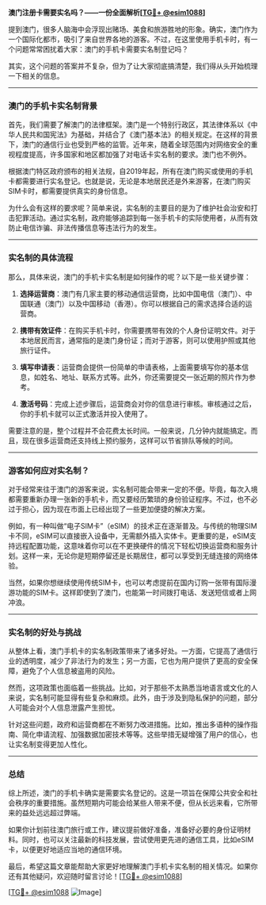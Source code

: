 **澳门注册卡需要实名吗？——一份全面解析[[TG💪+ @esim1088](https://t.me/s/esim1088)]**

提到澳门，很多人脑海中会浮现出赌场、美食和旅游胜地的形象。确实，澳门作为一个国际化都市，吸引了来自世界各地的游客。不过，在这里使用手机卡时，有一个问题常常困扰着大家：澳门的手机卡需要实名制登记吗？

其实，这个问题的答案并不复杂，但为了让大家彻底搞清楚，我们得从头开始梳理一下相关的信息。

---

### 澳门的手机卡实名制背景

首先，我们需要了解澳门的法律框架。澳门是一个特别行政区，其法律体系以《中华人民共和国宪法》为基础，并结合了《澳门基本法》的相关规定。在这样的背景下，澳门的通信行业也受到严格的监管。近年来，随着全球范围内对网络安全的重视程度提高，许多国家和地区都加强了对电话卡实名制的要求。澳门也不例外。

根据澳门特区政府颁布的相关法规，自2019年起，所有在澳门购买或使用的手机卡都需要进行实名登记。也就是说，无论是本地居民还是外来游客，在澳门购买SIM卡时，都需要提供真实的身份信息。

为什么会有这样的要求呢？简单来说，实名制的主要目的是为了维护社会治安和打击犯罪活动。通过实名制，政府能够追踪到每一张手机卡的实际使用者，从而有效防止电信诈骗、非法传播信息等违法行为的发生。

---

### 实名制的具体流程

那么，具体来说，澳门的手机卡实名制是如何操作的呢？以下是一些关键步骤：

1. **选择运营商**：澳门有几家主要的移动通信运营商，比如中国电信（澳门）、中国联通（澳门）以及中国移动（香港）。你可以根据自己的需求选择合适的运营商。

2. **携带有效证件**：在购买手机卡时，你需要携带有效的个人身份证明文件。对于本地居民而言，通常指的是澳门身份证；而对于游客，则可以使用护照或其他旅行证件。

3. **填写申请表**：运营商会提供一份简单的申请表格，上面需要填写你的基本信息，如姓名、地址、联系方式等。此外，你还需要提交一张近期的照片作为参考。

4. **激活号码**：完成上述步骤后，运营商会对你的信息进行审核。审核通过之后，你的手机卡就可以正式激活并投入使用了。

需要注意的是，整个过程并不会花费太长时间。一般来说，几分钟内就能搞定。而且，现在很多运营商还支持线上预约服务，这样可以节省排队等候的时间。

---

### 游客如何应对实名制？

对于经常来往于澳门的游客来说，实名制可能会带来一定的不便。毕竟，每次入境都需要重新办理一张新的手机卡，而又要经历繁琐的身份验证程序。不过，也不必过于担心，因为现在市面上已经出现了一些更加便捷的解决方案。

例如，有一种叫做“电子SIM卡”（eSIM）的技术正在逐渐普及。与传统的物理SIM卡不同，eSIM可以直接嵌入设备中，无需额外插入实体卡。更重要的是，eSIM支持远程配置功能，这意味着你可以在不更换硬件的情况下轻松切换运营商和服务计划。这样一来，无论你是短期停留还是长期居住，都可以享受到无缝连接的网络体验。

当然，如果你想继续使用传统SIM卡，也可以考虑提前在国内订购一张带有国际漫游功能的SIM卡。这样即使到了澳门，也能第一时间拨打电话、发送短信或者上网冲浪。

---

### 实名制的好处与挑战

从整体上看，澳门手机卡的实名制政策带来了诸多好处。一方面，它提高了通信行业的透明度，减少了非法行为的发生；另一方面，它也为用户提供了更高的安全保障，避免了个人信息被盗用的风险。

然而，这项政策也面临着一些挑战。比如，对于那些不太熟悉当地语言或文化的人来说，实名制可能显得有些复杂和麻烦。此外，由于涉及到隐私保护的问题，部分人可能会对个人信息泄露产生担忧。

针对这些问题，政府和运营商都在不断努力改进措施。比如，推出多语种的操作指南、简化申请流程、加强数据加密技术等等。这些举措无疑增强了用户的信心，也让实名制变得更加人性化。

---

### 总结

综上所述，澳门的手机卡确实是需要实名登记的。这是一项旨在保障公共安全和社会秩序的重要措施。虽然短期内可能会给某些人带来不便，但从长远来看，它所带来的益处远远超过弊端。

如果你计划前往澳门旅行或工作，建议提前做好准备，准备好必要的身份证明材料。同时，也可以关注最新的科技发展，尝试使用更先进的通信工具，比如eSIM卡，以便更好地适应当地的通信环境。

最后，希望这篇文章能帮助大家更好地理解澳门手机卡实名制的相关情况。如果你还有其他疑问，欢迎随时留言讨论！[[TG💪+ @esim1088](https://t.me/s/esim1088)] 

[[TG💪+ @esim1088](https://t.me/s/esim1088) ![Image](https://i.postimg.cc/4NQfJmqS/Snipaste-2025-05-13-00-14-12.png)]